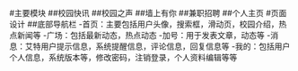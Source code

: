 #主要模块
    ##校园快讯
    ##校园之声
    ##墙上有你
    ##兼职招聘
    ##个人主页
#页面设计
    ##底部导航栏
        -首页：主要包括用户头像，搜索框，滑动页，校园介绍，热点新闻等
        -广场：包括最新动态，热点动态
        -加号：用于发表文章，动态等
        -消息：艾特用户提示信息，系统提醒信息，评论信息，回复信息等
        -我的：包括用户个人信息，系统版本等，修改密码，注销登录，个人资料编辑等等